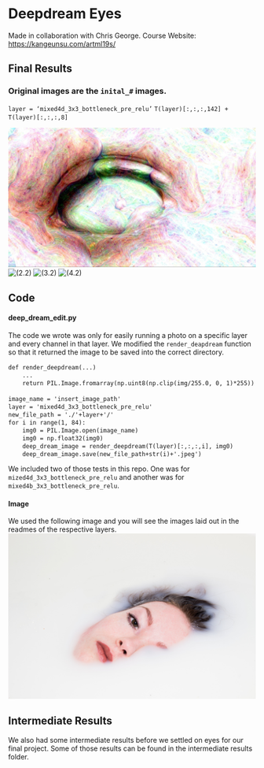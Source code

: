 # Deepdream Eyes
Made in collaboration with Chris George.
Course Website: https://kangeunsu.com/artml19s/

## Final Results
### Original images are the `inital_#` images.
`layer = ‘mixed4d_3x3_bottleneck_pre_relu’`
`T(layer)[:,:,:,142] + T(layer)[:,:,:,8]`

![](./final_1.jpg "(1.2)")
![](./final_2.png "(2.2)")
![](./final_3.png "(3.2)")
![](./final_4.png "(4.2)")

## Code
#### deep_dream_edit.py
The code we wrote was only for easily running a photo on a specific layer and every channel in that layer. We modified the `render_deapdream` function so that it returned the image to be saved into the correct directory.
```
def render_deepdream(...)
    ...
    return PIL.Image.fromarray(np.uint8(np.clip(img/255.0, 0, 1)*255))

image_name = 'insert_image_path'
layer = 'mixed4d_3x3_bottleneck_pre_relu'
new_file_path = './'+layer+'/'
for i in range(1, 84):
    img0 = PIL.Image.open(image_name)
    img0 = np.float32(img0)
    deep_dream_image = render_deepdream(T(layer)[:,:,:,i], img0)
    deep_dream_image.save(new_file_path+str(i)+'.jpeg')
```
We included two of those tests in this repo. One was for `mized4d_3x3_bottleneck_pre_relu` and another was for `mixed4b_3x3_bottleneck_pre_relu`.

#### Image
We used the following image and you will see the images laid out in the readmes of the respective layers.
![Alt text](./bath.jpg?raw=true "Bath Lady")

## Intermediate Results
We also had some intermediate results before we settled on eyes for our final project. Some of those results can be found in the intermediate results folder.
